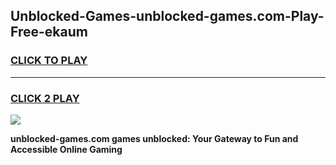 
## Unblocked-Games-unblocked-games.com-Play-Free-ekaum
<h3>
<a href="https://premium76.site?title=unblocked-games.com&ref=09A">CLICK TO PLAY</a></h3>
<hr>

<h3>
<a href="https://premium76.site?title=unblocked-games.com&ref=09A">CLICK 2 PLAY</a>
  
</h3>

<a href="https://premium76.site?title=unblocked-games.com&ref=09A"><img src="https://clearcache.store/games.png"></a>


**unblocked-games.com games unblocked: Your Gateway to Fun and Accessible Online Gaming**
